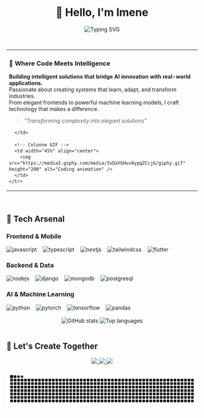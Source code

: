 <h1 align="center">👋 Hello, I'm Imene</h1>

<div align="center">

  <!-- Typing Animation -->
  ![Typing SVG](https://readme-typing-svg.herokuapp.com/?lines=Full-Stack+Developer;AI+Engineer;Creative+Problem+Solver&center=true&color=FF6B6B&size=25)
  
</div>

<br>

<!-- Section texte + GIF côte à côte -->
<div align="center">
  <table>
    <tr>
      <!-- Colonne texte -->
      <td width="55%" valign="top" align="left">

  ### 💫 **Where Code Meets Intelligence**
  
  **Building intelligent solutions that bridge AI innovation with real-world applications.**  
  Passionate about creating systems that learn, adapt, and transform industries.  
  From elegant frontends to powerful machine learning models, I craft technology that makes a difference.
  
  > *"Transforming complexity into elegant solutions"*

      </td>

      <!-- Colonne GIF -->
      <td width="45%" align="center">
        <img src="https://media3.giphy.com/media/3sDaYbHuv8ypgZCcjG/giphy.gif" height="200" alt="Coding animation" />
      </td>
    </tr>
  </table>
</div>

<br>

## 🚀 **Tech Arsenal**

### **Frontend & Mobile**
<div align="left">
  <img src="https://cdn.jsdelivr.net/gh/devicons/devicon/icons/javascript/javascript-original.svg" height="30" alt="javascript" />
  <img width="8" />
  <img src="https://cdn.jsdelivr.net/gh/devicons/devicon/icons/typescript/typescript-original.svg" height="30" alt="typescript" />
  <img width="8" />
  <img src="https://cdn.jsdelivr.net/gh/devicons/devicon/icons/nextjs/nextjs-original.svg" height="30" alt="nextjs" />
  <img width="8" />
  <img src="https://cdn.jsdelivr.net/gh/devicons/devicon/icons/tailwindcss/tailwindcss-original-wordmark.svg" height="30" alt="tailwindcss" />
  <img width="8" />
  <img src="https://cdn.jsdelivr.net/gh/devicons/devicon/icons/flutter/flutter-original.svg" height="30" alt="flutter" />
</div>

### **Backend & Data**
<div align="left">
  <img src="https://cdn.jsdelivr.net/gh/devicons/devicon/icons/nodejs/nodejs-original.svg" height="30" alt="nodejs" />
  <img width="8" />
  <img src="https://cdn.jsdelivr.net/gh/devicons/devicon/icons/django/django-plain.svg" height="30" alt="django" />
  <img width="8" />
  <img src="https://cdn.jsdelivr.net/gh/devicons/devicon/icons/mongodb/mongodb-original.svg" height="30" alt="mongodb" />
  <img width="8" />
  <img src="https://cdn.jsdelivr.net/gh/devicons/devicon/icons/postgresql/postgresql-original.svg" height="30" alt="postgresql" />
</div>

### **AI & Machine Learning**
<div align="left">
  <img src="https://cdn.jsdelivr.net/gh/devicons/devicon/icons/python/python-original.svg" height="30" alt="python" />
  <img width="8" />
  <img src="https://cdn.jsdelivr.net/gh/devicons/devicon/icons/pytorch/pytorch-original.svg" height="30" alt="pytorch" />
  <img width="8" />
  <img src="https://cdn.jsdelivr.net/gh/devicons/devicon/icons/tensorflow/tensorflow-original.svg" height="30" alt="tensorflow" />
  <img width="8" />
  <img src="https://cdn.jsdelivr.net/gh/devicons/devicon/icons/pandas/pandas-original.svg" height="30" alt="pandas" />
</div>

<br>

<div align="center">
  <img src="https://github-readme-stats.vercel.app/api?username=imenei&hide_title=true&show_icons=true&include_all_commits=true&count_private=true&theme=radical&hide_border=true" height="165" alt="GitHub stats" />
  <img src="https://github-readme-stats.vercel.app/api/top-langs?username=imenei&layout=compact&theme=radical&hide_border=true" height="165" alt="Top languages" />
</div>

<br>

## 🌟 **Let's Create Together**

<div align="center">
  <a href="https://www.linkedin.com/in/imene-belmadoui-81b117248/" target="_blank">
    <img src="https://img.shields.io/badge/LinkedIn-0077B5?style=for-the-badge&logo=linkedin&logoColor=white" height="40" />
  </a>
  <a href="mailto:imene.belmadoui@outlook.com" target="_blank">
    <img src="https://img.shields.io/badge/Email-0078D4?style=for-the-badge&logo=microsoft-outlook&logoColor=white" height="40" />
  </a>
  <a href="https://github.com/imenei" target="_blank">
    <img src="https://img.shields.io/badge/Portfolio-181717?style=for-the-badge&logo=github&logoColor=white" height="40" />
  </a>
</div>

<br>

<div align="center">
  <img src="https://raw.githubusercontent.com/imenei/imenei/output/dist/snake.svg" alt="Coding snake animation" />
</div>
